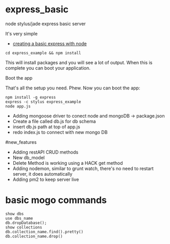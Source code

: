 express_basic
=============

node stylus/jade express basic server

It's very simple

+ <a href="http://shapeshed.com/creating-a-basic-site-with-node-and-express/"> creating a basic express with node </a>

```
cd express_example && npm install
```


This will install packages and you will see a lot of output. When this is complete you can boot your application.

Boot the app

That's all the setup you need. Phew. Now you can boot the app:
```
npm install -g express
express -c stylus express_example
node app.js
```

+ Adding mongoose driver to conect node and mongoDB -> package.json
+ Create a file called db.js for db schema
+ insert db.js path at top of app.js
+ redo index.js to connect with new mongo DB

#new_features
+ Adding restAPI CRUD methods
+ New db_model
+ Delete Method is working using a HACK get method
+ Adding nodemon, similar to grunt watch, there's no need to restart server, it does automatically
+ Adding pm2 to keep server live

basic mogo commands
==========
```
show dbs
use dbs_name
db.dropDatabase();
show collections
db.collection_name.find().pretty()
db.collection_name.drop()
```
